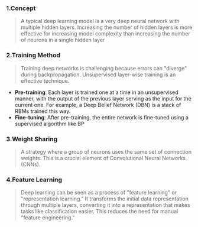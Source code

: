 ### 1.Concept

>A typical deep learning model is a very deep neural network with multiple hidden layers. Increasing the number of hidden layers is more effective for increasing model complexity than increasing the number of neurons in a single hidden layer

### 2.Training Method

>Training deep networks is challenging because errors can "diverge" during backpropagation. Unsupervised layer-wise training is an effective technique.

* **Pre-training**: Each layer is trained one at a time in an unsupervised manner, with the output of the previous layer serving as the input for the current one. For example, a Deep Belief Network (DBN) is a stack of RBMs trained this way.
* **Fine-tuning**: After pre-training, the entire network is fine-tuned using a supervised algorithm like BP

### 3.Weight Sharing

>A strategy where a group of neurons uses the same set of connection weights. This is a crucial element of Convolutional Neural Networks (CNNs).

### 4.Feature Learning

>Deep learning can be seen as a process of "feature learning" or "representation learning." It transforms the initial data representation through multiple layers, converting it into a representation that makes tasks like classification easier. This reduces the need for manual "feature engineering."